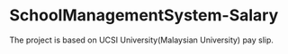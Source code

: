 # SchoolManagementSystem-Salary

The project is based on UCSI University(Malaysian University) pay slip. 
